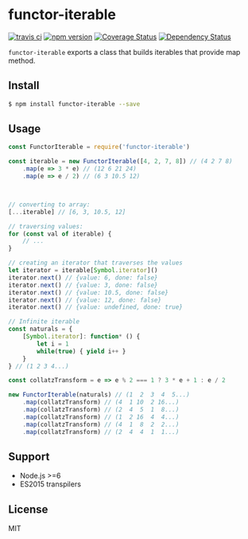 # functor-iterable

[![travis ci][1]][2]
[![npm version][3]][4]
[![Coverage Status][5]][6]
[![Dependency Status][7]][8]

`functor-iterable` exports a class that builds iterables that provide map method.

## Install

``` bash
$ npm install functor-iterable --save
```

## Usage
``` JavaScript
const FunctorIterable = require('functor-iterable')

const iterable = new FunctorIterable([4, 2, 7, 8]) // (4 2 7 8)
    .map(e => 3 * e) // (12 6 21 24)
    .map(e => e / 2) // (6 3 10.5 12)



// converting to array:
[...iterable] // [6, 3, 10.5, 12]

// traversing values:
for (const val of iterable) {
    // ...
}

// creating an iterator that traverses the values
let iterator = iterable[Symbol.iterator]()
iterator.next() // {value: 6, done: false}
iterator.next() // {value: 3, done: false}
iterator.next() // {value: 10.5, done: false}
iterator.next() // {value: 12, done: false}
iterator.next() // {value: undefined, done: true}

// Infinite iterable
const naturals = {
    [Symbol.iterator]: function* () {
        let i = 1
        while(true) { yield i++ }
    }
} // (1 2 3 4...)

const collatzTransform = e => e % 2 === 1 ? 3 * e + 1 : e / 2

new FunctorIterable(naturals) // (1  2  3  4  5...)
    .map(collatzTransform) // (4  1 10  2 16...)
    .map(collatzTransform) // (2  4  5  1  8...)
    .map(collatzTransform) // (1  2 16  4  4...)
    .map(collatzTransform) // (4  1  8  2  2...)
    .map(collatzTransform) // (2  4  4  1  1...)
```

## Support
- Node.js >=6
- ES2015 transpilers

## License
MIT

  [1]: https://travis-ci.org/xgbuils/functor-iterable.svg?branch=master
  [2]: https://travis-ci.org/xgbuils/functor-iterable
  [3]: https://badge.fury.io/js/functor-iterable.svg
  [4]: https://badge.fury.io/js/functor-iterable
  [5]: https://coveralls.io/repos/github/xgbuils/functor-iterable/badge.svg?branch=master
  [6]: https://coveralls.io/github/xgbuils/functor-iterable?branch=master
  [7]: https://david-dm.org/xgbuils/functor-iterable.svg
  [8]: https://david-dm.org/xgbuils/functor-iterable
  